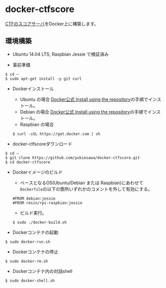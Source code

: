 docker-ctfscore
===============
[CTFのスコアサーバ](https://github.com/yukiosawa/ctfscore)をDocker上に構築します。

## 環境構築
- Ubuntu 14.04 LTS, Raspbian Jessie で検証済み

- 事前準備
```
$ cd ~
$ sudo apt-get install -y git curl
```

- Dockerインストール
    - Ubuntu の場合
    [Docker公式 Install using the repository](https://docs.docker.com/engine/installation/linux/docker-ce/ubuntu/#install-using-the-repository)の手順でインストール。
    - Debian の場合
    [Docker公式 Install using the repository](https://docs.docker.com/engine/installation/linux/docker-ce/debian/#install-using-the-repository)の手順でインストール。
    - Raspbian の場合
    ```
    $ curl -sSL https://get.docker.com | sh
    ```

- docker-ctfscoreダウンロード
```
$ cd ~
$ git clone https://github.com/yukiosawa/docker-ctfscore.git
$ cd docker-ctfscore
```

- Dockerイメージのビルド
    - ベースとなるOS(Ubuntu/Debian または Raspbian)にあわせて`Dockerfile`の以下の箇所いずれかのコメントを外して有効にする。
    ```
    #FROM debian:jessie
    #FROM resin/rpi-raspbian:jessie
    ```
    - ビルド実行。
    ```
    $ sudo ./docker-build.sh
    ```

- Dockerコンテナの起動
```
$ sudo docker-run.sh
```

- Dockerコンテナの停止
```
$ sudo docker-rm.sh
```

- Dockerコンテナ内の対話shell
```
$ sudo docker-shell.sh
```
